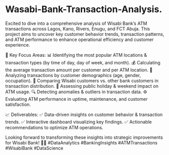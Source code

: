 # Wasabi-Bank-Transaction-Analysis.

Excited to dive into a comprehensive analysis of Wisabi Bank’s ATM transactions across Lagos, Kano, Rivers, Enugu, and FCT Abuja. This project aims to uncover key customer behavior trends, transaction patterns, and ATM performance to enhance operational efficiency and customer experience.

🔹 Key Focus Areas:
📊 Identifying the most popular ATM locations & transaction types (by time of day, day of week, and month).
💰 Calculating the average transaction amount per customer and per ATM location.
👥 Analyzing transactions by customer demographics (age, gender, occupation).
🏦 Comparing Wisabi customers vs. other bank customers in transaction distribution.
📅 Assessing public holiday & weekend impact on ATM usage.
🔍 Detecting anomalies & outliers in transaction data.
⚙️ Evaluating ATM performance in uptime, maintenance, and customer satisfaction.

📈 Deliverables:
✅ Data-driven insights on customer behavior & transaction trends.
✅ Interactive dashboard visualizing key findings.
✅ Actionable recommendations to optimize ATM operations.

Looking forward to transforming these insights into strategic improvements for Wisabi Bank! 📢💡 #DataAnalytics #BankingInsights #ATMTransactions #WisabiBank #DataScience

